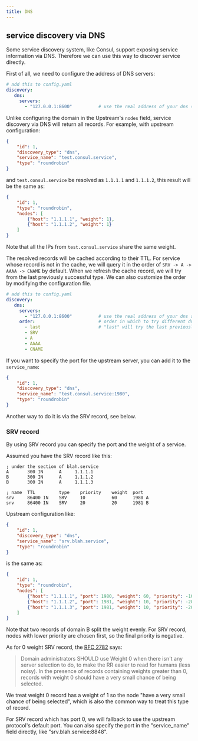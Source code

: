 ```yaml
---
title: DNS
---
```


<!--
#
# Licensed to the Apache Software Foundation (ASF) under one or more
# contributor license agreements.  See the NOTICE file distributed with
# this work for additional information regarding copyright ownership.
# The ASF licenses this file to You under the Apache License, Version 2.0
# (the "License"); you may not use this file except in compliance with
# the License.  You may obtain a copy of the License at
#
#     http://www.apache.org/licenses/LICENSE-2.0
#
# Unless required by applicable law or agreed to in writing, software
# distributed under the License is distributed on an "AS IS" BASIS,
# WITHOUT WARRANTIES OR CONDITIONS OF ANY KIND, either express or implied.
# See the License for the specific language governing permissions and
# limitations under the License.
#
-->

## service discovery via DNS

Some service discovery system, like Consul, support exposing service information
via DNS. Therefore we can use this way to discover service directly.

First of all, we need to configure the address of DNS servers:

```yaml
# add this to config.yaml
discovery:
   dns:
     servers:
       - "127.0.0.1:8600"          # use the real address of your dns server
```

Unlike configuring the domain in the Upstream's `nodes` field, service discovery via
DNS will return all records. For example, with upstream configuration:

```json
{
    "id": 1,
    "discovery_type": "dns",
    "service_name": "test.consul.service",
    "type": "roundrobin"
}
```

and `test.consul.service` be resolved as `1.1.1.1` and `1.1.1.2`, this result will be the same as:

```json
{
    "id": 1,
    "type": "roundrobin",
    "nodes": [
        {"host": "1.1.1.1", "weight": 1},
        {"host": "1.1.1.2", "weight": 1}
    ]
}
```

Note that all the IPs from `test.consul.service` share the same weight.

The resolved records will be cached according to their TTL.
For service whose record is not in the cache, we will query it in the order of `SRV -> A -> AAAA -> CNAME` by default.
When we refresh the cache record, we will try from the last previously successful type.
We can also customize the order by modifying the configuration file.

```yaml
# add this to config.yaml
discovery:
   dns:
     servers:
       - "127.0.0.1:8600"          # use the real address of your dns server
     order:                        # order in which to try different dns record types when resolving
       - last                      # "last" will try the last previously successful type for a hostname.
       - SRV
       - A
       - AAAA
       - CNAME
```

If you want to specify the port for the upstream server, you can add it to the `service_name`:

```json
{
    "id": 1,
    "discovery_type": "dns",
    "service_name": "test.consul.service:1980",
    "type": "roundrobin"
}
```

Another way to do it is via the SRV record, see below.

### SRV record

By using SRV record you can specify the port and the weight of a service.

Assumed you have the SRV record like this:

```
; under the section of blah.service
A       300 IN      A     1.1.1.1
B       300 IN      A     1.1.1.2
B       300 IN      A     1.1.1.3

; name  TTL         type    priority    weight  port
srv     86400 IN    SRV     10          60      1980 A
srv     86400 IN    SRV     20          20      1981 B
```

Upstream configuration like:

```json
{
    "id": 1,
    "discovery_type": "dns",
    "service_name": "srv.blah.service",
    "type": "roundrobin"
}
```

is the same as:

```json
{
    "id": 1,
    "type": "roundrobin",
    "nodes": [
        {"host": "1.1.1.1", "port": 1980, "weight": 60, "priority": -10},
        {"host": "1.1.1.2", "port": 1981, "weight": 10, "priority": -20},
        {"host": "1.1.1.3", "port": 1981, "weight": 10, "priority": -20}
    ]
}
```

Note that two records of domain B split the weight evenly.
For SRV record, nodes with lower priority are chosen first, so the final priority is negative.

As for 0 weight SRV record, the [RFC 2782](https://www.ietf.org/rfc/rfc2782.txt) says:

> Domain administrators SHOULD use Weight 0 when there isn't any server
selection to do, to make the RR easier to read for humans (less
noisy).  In the presence of records containing weights greater
than 0, records with weight 0 should have a very small chance of
being selected.

We treat weight 0 record has a weight of 1 so the node "have a very small chance of
being selected", which is also the common way to treat this type of record.

For SRV record which has port 0, we will fallback to use the upstream protocol's default port.
You can also specify the port in the "service_name" field directly, like "srv.blah.service:8848".
